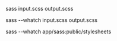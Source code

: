 sass input.scss output.scss

sass --whatch   input.scss output.scss

sass --whatch app/sass:public/stylesheets
